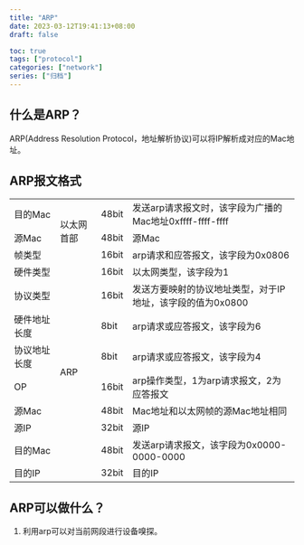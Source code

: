 ```yaml
---
title: "ARP"
date: 2023-03-12T19:41:13+08:00
draft: false

toc: true
tags: ["protocol"]
categories: ["network"]
series: ["归档"]
---
```


## 什么是ARP？
ARP(Address Resolution Protocol，地址解析协议)可以将IP解析成对应的Mac地址。

## ARP报文格式
<table>
    <tr>
        <td>目的Mac</td> 
        <td rowspan="3">以太网首部</td> 
        <td>48bit</td>
        <td>发送arp请求报文时，该字段为广播的Mac地址0xffff-ffff-ffff</td> 
   </tr>
    <tr>
        <td>源Mac</td> 
        <td>48bit</td>
        <td>源Mac</td> 
   </tr>
    <tr>
        <td>帧类型</td> 
        <td>16bit</td>
        <td>arp请求和应答报文，该字段为0x0806</td> 
   </tr>
    <tr>
        <td>硬件类型</td> 
        <td rowspan="9" >ARP</td>  
        <td>16bit</td>
        <td>以太网类型，该字段为1</td> 
   </tr>
    <tr>
        <td>协议类型</td> 
        <td>16bit</td>
        <td>发送方要映射的协议地址类型，对于IP地址，该字段的值为0x0800</td> 
   </tr>
    <tr>
        <td>硬件地址长度</td> 
        <td>8bit</td>
        <td>arp请求或应答报文，该字段为6</td> 
   </tr>
    <tr>
        <td>协议地址长度</td> 
        <td>8bit</td>
        <td>arp请求或应答报文，该字段为4</td> 
   </tr>
    <tr>
        <td>OP</td> 
        <td>16bit</td>
        <td>arp操作类型，1为arp请求报文，2为应答报文</td> 
   </tr>
    <tr>
        <td>源Mac</td> 
        <td>48bit</td>
        <td>Mac地址和以太网帧的源Mac地址相同</td> 
   </tr>
    <tr>
        <td>源IP</td> 
        <td>32bit</td>
        <td>源IP</td> 
   </tr>
    <tr>
        <td>目的Mac</td> 
        <td>48bit</td>
        <td>发送arp请求报文，该字段为0x0000-0000-0000</td> 
   </tr>
    <tr> 
        <td>目的IP</td>
        <td>32bit</td> 
        <td>目的IP</td> 
   </tr>
</table>

## ARP可以做什么？
1. 利用arp可以对当前网段进行设备嗅探。
